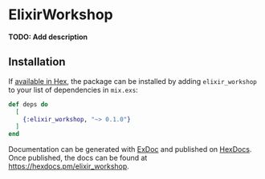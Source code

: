 # ElixirWorkshop

**TODO: Add description**

## Installation

If [available in Hex](https://hex.pm/docs/publish), the package can be installed
by adding `elixir_workshop` to your list of dependencies in `mix.exs`:

```elixir
def deps do
  [
    {:elixir_workshop, "~> 0.1.0"}
  ]
end
```

Documentation can be generated with [ExDoc](https://github.com/elixir-lang/ex_doc)
and published on [HexDocs](https://hexdocs.pm). Once published, the docs can
be found at <https://hexdocs.pm/elixir_workshop>.

